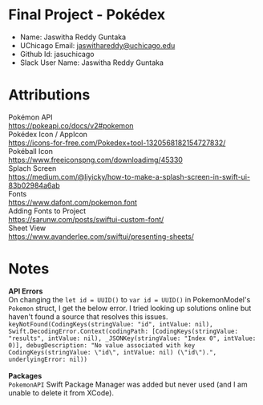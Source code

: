 # Final Project - Pokédex

- Name: Jaswitha Reddy Guntaka
- UChicago Email: jaswithareddy@uchicago.edu
- Github Id: jasuchicago
- Slack User Name: Jaswitha Reddy Guntaka

# Attributions

Pokémon API <br>
https://pokeapi.co/docs/v2#pokemon <br>
Pokédex Icon / AppIcon <br>
https://icons-for-free.com/Pokedex+tool-1320568182154727832/ <br>
Pokéball Icon <br>
https://www.freeiconspng.com/downloadimg/45330 <br>
Splach Screen <br>
https://medium.com/@liyicky/how-to-make-a-splash-screen-in-swift-ui-83b02984a6ab <br>
Fonts <br>
https://www.dafont.com/pokemon.font<br>
Adding Fonts to Project <br>
https://sarunw.com/posts/swiftui-custom-font/ <br>
Sheet View <br>
https://www.avanderlee.com/swiftui/presenting-sheets/ <br>

# Notes

**API Errors** <br> 
On changing the `let id = UUID()` to `var id = UUID()` in PokemonModel's `Pokemon` struct, I get the below error. I tried looking up solutions online but haven't found a source that resolves this issues. <br>
```keyNotFound(CodingKeys(stringValue: "id", intValue: nil), Swift.DecodingError.Context(codingPath: [CodingKeys(stringValue: "results", intValue: nil), _JSONKey(stringValue: "Index 0", intValue: 0)], debugDescription: "No value associated with key CodingKeys(stringValue: \"id\", intValue: nil) (\"id\").", underlyingError: nil))```
<br><br>
**Packages** <br>
`PokemonAPI` Swift Package Manager was added but never used (and I am unable to delete it from XCode). <br>
